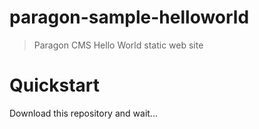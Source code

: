 paragon-sample-helloworld
=========================

> Paragon CMS Hello World static web site



# Quickstart

Download this repository and wait...
